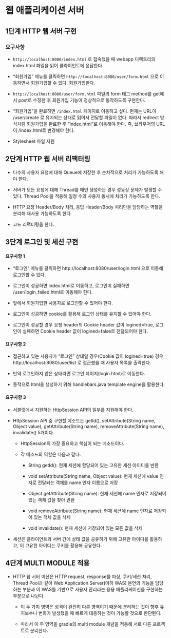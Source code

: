 # 웹 애플리케이션 서버

## 1단계 HTTP 웹 서버 구현

### 요구사항

- `http://localhost:8080/index.html` 로 접속했을 때 webapp 디렉토리의 index.html 파일을 읽어 클라이언트에 응답한다.
  
- “회원가입” 메뉴를 클릭하면 `http://localhost:8080/user/form.html` 으로 이동하면서 회원가입할 수 있다. 회원가입한다.
  
- `http://localhost:8080/user/form.html` 파일의 form 태그 method를 get에서 post로 수정한 후 회원가입 기능이 정상적으로 동작하도록 구현한다.
  
- “회원가입”을 완료하면 `/index.html` 페이지로 이동하고 싶다. 현재는 URL이 /user/create 로 유지되는 상태로 읽어서 전달할 파일이 없다. 따라서 redirect 방식처럼 회원가입을 완료한 후 “index.html”로 이동해야 한다. 즉, 브라우저의 URL이 /index.html로 변경해야 한다.

- Stylesheet 파일 지원

## 2단계 HTTP 웹 서버 리팩터링

- 다수의 사용자 요청에 대해 Queue에 저장한 후 순차적으로 처리가 가능하도록 해야 한다.

- 서버가 모든 요청에 대해 Thread를 매번 생성하는 경우 성능상 문제가 발생할 수 있다. Thread Pool을 적용해 일정 수의 사용자 동시에 처리가 가능하도록 한다.

- HTTP 요청 Header/Body 처리, 응답 Header/Body 처리만을 담당하는 역할을 분리해 재사용 가능하도록 한다.

- 코드 리팩터링을 한다.

## 3단계 로그인 및 세션 구현

#### 요구사항 1

- “로그인” 메뉴를 클릭하면 http://localhost:8080/user/login.html 으로 이동해 로그인할 수 있다.

- 로그인이 성공하면 index.html로 이동하고, 로그인이 실패하면 /user/login_failed.html로 이동해야 한다.

- 앞에서 회원가입한 사용자로 로그인할 수 있어야 한다.
 
- 로그인이 성공하면 cookie를 활용해 로그인 상태를 유지할 수 있어야 한다.

- 로그인이 성공할 경우 요청 header의 Cookie header 값이 logined=true, 로그인이 실패하면 Cookie header 값이 logined=false로 전달되어야 한다.

#### 요구사항 2

- 접근하고 있는 사용자가 “로그인” 상태일 경우(Cookie 값이 logined=true) 경우 http://localhost:8080/user/list 로 접근했을 때 사용자 목록을 출력한다.

- 만약 로그인하지 않은 상태라면 로그인 페이지(login.html)로 이동한다.

- 동적으로 html을 생성하기 위해 handlebars.java template engine을 활용한다.
  
#### 요구사항 3

- 서블릿에서 지원하는 HttpSession API의 일부를 지원해야 한다.

- HttpSession API 중 구현할 메소드는 getId(), setAttribute(String name, Object value), getAttribute(String name), removeAttribute(String name), invalidate() 5개이다.

    - HttpSession의 가장 중요하고 핵심이 되는 메소드이다.
  
    - 각 메소드의 역할은 다음과 같다.
  
        - String getId(): 현재 세션에 할당되어 있는 고유한 세션 아이디를 반환
        
        - void setAttribute(String name, Object value): 현재 세션에 value 인자로 전달되는 객체를 name 인자 이름으로 저장
        
        - Object getAttribute(String name): 현재 세션에 name 인자로 저장되어 있는 객체 값을 찾아 반환
        
        - void removeAttribute(String name): 현재 세션에 name 인자로 저장되어 있는 객체 값을 삭제
        
        - void invalidate(): 현재 세션에 저장되어 있는 모든 값을 삭제
  
- 세션은 클라이언트와 서버 간에 상태 값을 공유하기 위해 고유한 아이디를 활용하고, 이 고유한 아이디는 쿠키를 활용해 공유한다.

## 4단계 MULTI MODULE 적용

- HTTP 웹 서버 미션은 HTTP request, response를 파싱, 쿠키/세션 처리, Thread Pool과 같이 Web Application Server(이하 WAS) 본연의 기능을 담당하는 부분과 이 WAS를 기반으로 사용자 관리라는 응용 애플리케이션을 구현하는 부분으로 나뉜다.

    - 이 두 가지 영역은 성격이 완전히 다른 영역이기 때문에 분리하는 것이 향후 유지보수나 변화가 발생했을 때 빠르게 대응하는 것이 가능할 것으로 판단된다.

    - 따라서 이 두 영역을 gradle의 multi module 개념을 적용해 서로 다른 프로젝트로 분리한다.
